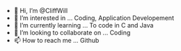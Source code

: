 - 👋 Hi, I’m @CliffWill
- 👀 I’m interested in ... Coding, Application Developement
- 🌱 I’m currently learning ... To code in C and Java
- 💞️ I’m looking to collaborate on ... Coding  
- 📫 How to reach me ... Github

<!---
CliffWill/CliffWill is a ✨ special ✨ repository because its `README.md` (this file) appears on your GitHub profile.
You can click the Preview link to take a look at your changes.
--->
